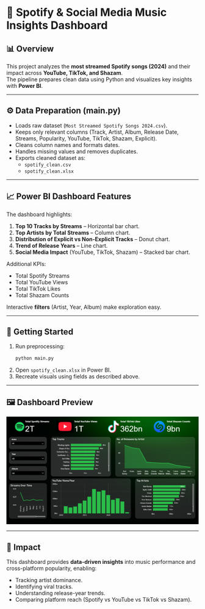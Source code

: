 # 🎵 Spotify & Social Media Music Insights Dashboard  

## 📊 Overview  
This project analyzes the **most streamed Spotify songs (2024)** and their impact across **YouTube, TikTok, and Shazam**.  
The pipeline prepares clean data using Python and visualizes key insights with **Power BI**.  

---

## ⚙️ Data Preparation (main.py)  
- Loads raw dataset (`Most Streamed Spotify Songs 2024.csv`).  
- Keeps only relevant columns (Track, Artist, Album, Release Date, Streams, Popularity, YouTube, TikTok, Shazam, Explicit).  
- Cleans column names and formats dates.  
- Handles missing values and removes duplicates.  
- Exports cleaned dataset as:  
  - `spotify_clean.csv`  
  - `spotify_clean.xlsx`  

---

## 📈 Power BI Dashboard Features  
The dashboard highlights:  

1. **Top 10 Tracks by Streams** – Horizontal bar chart.  
2. **Top Artists by Total Streams** – Column chart.  
3. **Distribution of Explicit vs Non-Explicit Tracks** – Donut chart.  
4. **Trend of Release Years** – Line chart.  
5. **Social Media Impact** (YouTube, TikTok, Shazam) – Stacked bar chart.  

Additional KPIs:  
- Total Spotify Streams  
- Total YouTube Views  
- Total TikTok Likes  
- Total Shazam Counts  

Interactive **filters** (Artist, Year, Album) make exploration easy.  

---

## 🚀 Getting Started  
1. Run preprocessing:  
   ```bash
   python main.py
   ```
2. Open `spotify_clean.xlsx` in Power BI.  
3. Recreate visuals using fields as described above.  

---

## 🖼️ Dashboard Preview  
![Dashboard](Dashboard.png)  

---

## 🎯 Impact  
This dashboard provides **data-driven insights** into music performance and cross-platform popularity, enabling:  
- Tracking artist dominance.  
- Identifying viral tracks.  
- Understanding release-year trends.  
- Comparing platform reach (Spotify vs YouTube vs TikTok vs Shazam).  
